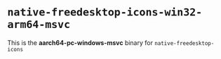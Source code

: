 # `native-freedesktop-icons-win32-arm64-msvc`

This is the **aarch64-pc-windows-msvc** binary for `native-freedesktop-icons`
